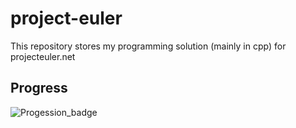 # project-euler
This repository stores my programming solution (mainly in cpp) for projecteuler.net

## Progress

![Progession_badge](https://projecteuler.net/profile/Saasm.png)
